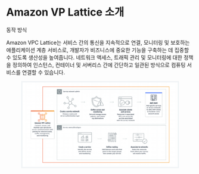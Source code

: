 # Amazon VP Lattice 소개

동작 방식

Amazon VPC Lattice는 서비스 간의 통신을 지속적으로 연결, 모니터링 및 보호하는 애플리케이션 계층 서비스로, 개발자가 비즈니스에 중요한 기능을 구축하는 데 집중할 수 있도록 생산성을 높여줍니다. 네트워크 액세스, 트래픽 관리 및 모니터링에 대한 정책을 정의하여 인스턴스, 컨테이너 및 서버리스 간에 간단하고 일관된 방식으로 컴퓨팅 서비스를 연결할 수 있습니다.





<figure><img src=".gitbook/assets/image.png" alt=""><figcaption></figcaption></figure>
